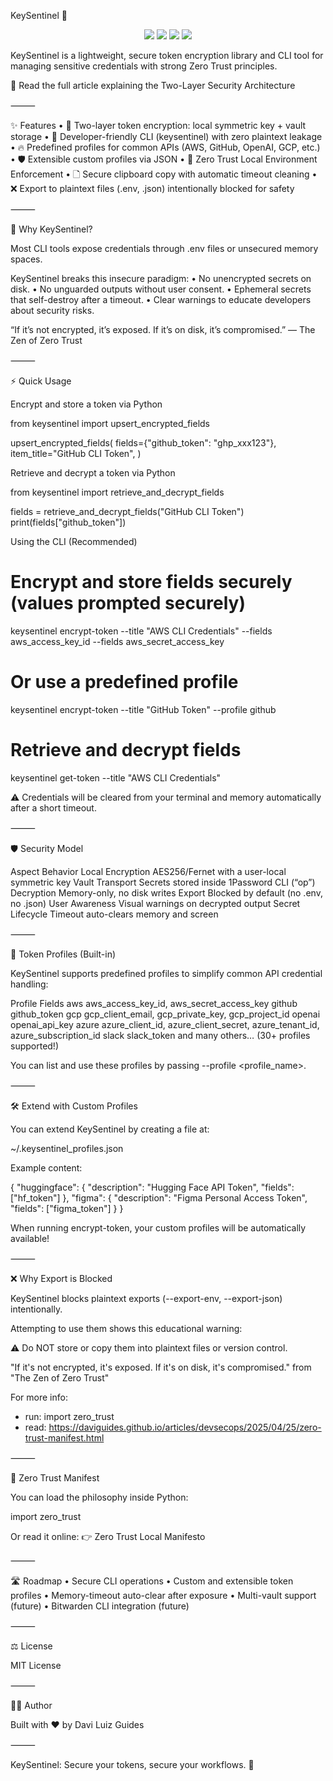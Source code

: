 KeySentinel 🔐

<p align="center">
  <a href="./SECURITY.md"><img src="https://img.shields.io/badge/security-zero%20trust-blue"></a>
  <a href="./LICENSE"><img src="https://img.shields.io/badge/license-MIT-green.svg"></a>
  <a href="http://daviguides.github.io"><img src="https://img.shields.io/badge/built%20with-%E2%9D%A4%EF%B8%8F%20by%20Davi%20Guides-orange"></a>
  <a href="http://daviguides.github.io/posts/link_to_post"><img src="https://img.shields.io/badge/read-architecture%20article-blueviolet"></a>
</p>

KeySentinel is a lightweight, secure token encryption library and CLI tool for managing sensitive credentials with strong Zero Trust principles.

📖 Read the full article explaining the Two-Layer Security Architecture

⸻

✨ Features
 • 🔐 Two-layer token encryption: local symmetric key + vault storage
 • 🚀 Developer-friendly CLI (keysentinel) with zero plaintext leakage
 • 🔥 Predefined profiles for common APIs (AWS, GitHub, OpenAI, GCP, etc.)
 • 🛡️ Extensible custom profiles via JSON
 • 🧐 Zero Trust Local Environment Enforcement
 • 🗋 Secure clipboard copy with automatic timeout cleaning
 • ❌ Export to plaintext files (.env, .json) intentionally blocked for safety

⸻

🚀 Why KeySentinel?

Most CLI tools expose credentials through .env files or unsecured memory spaces.

KeySentinel breaks this insecure paradigm:
 • No unencrypted secrets on disk.
 • No unguarded outputs without user consent.
 • Ephemeral secrets that self-destroy after a timeout.
 • Clear warnings to educate developers about security risks.

“If it’s not encrypted, it’s exposed. If it’s on disk, it’s compromised.” — The Zen of Zero Trust

⸻

⚡ Quick Usage

Encrypt and store a token via Python

from keysentinel import upsert_encrypted_fields

upsert_encrypted_fields(
    fields={"github_token": "ghp_xxx123"},
    item_title="GitHub CLI Token",
)

Retrieve and decrypt a token via Python

from keysentinel import retrieve_and_decrypt_fields

fields = retrieve_and_decrypt_fields("GitHub CLI Token")
print(fields["github_token"])

Using the CLI (Recommended)

# Encrypt and store fields securely (values prompted securely)

keysentinel encrypt-token --title "AWS CLI Credentials" --fields aws_access_key_id --fields aws_secret_access_key

# Or use a predefined profile

keysentinel encrypt-token --title "GitHub Token" --profile github

# Retrieve and decrypt fields

keysentinel get-token --title "AWS CLI Credentials"

⚠️ Credentials will be cleared from your terminal and memory automatically after a short timeout.

⸻

🛡️ Security Model

Aspect Behavior
Local Encryption AES256/Fernet with a user-local symmetric key
Vault Transport Secrets stored inside 1Password CLI (“op”)
Decryption Memory-only, no disk writes
Export Blocked by default (no .env, no .json)
User Awareness Visual warnings on decrypted output
Secret Lifecycle Timeout auto-clears memory and screen

⸻

📂 Token Profiles (Built-in)

KeySentinel supports predefined profiles to simplify common API credential handling:

Profile Fields
aws aws_access_key_id, aws_secret_access_key
github github_token
gcp gcp_client_email, gcp_private_key, gcp_project_id
openai openai_api_key
azure azure_client_id, azure_client_secret, azure_tenant_id, azure_subscription_id
slack slack_token
and many others… (30+ profiles supported!)

You can list and use these profiles by passing --profile <profile_name>.

⸻

🛠️ Extend with Custom Profiles

You can extend KeySentinel by creating a file at:

~/.keysentinel_profiles.json

Example content:

{
  "huggingface": {
    "description": "Hugging Face API Token",
    "fields": ["hf_token"]
  },
  "figma": {
    "description": "Figma Personal Access Token",
    "fields": ["figma_token"]
  }
}

When running encrypt-token, your custom profiles will be automatically available!

⸻

❌ Why Export is Blocked

KeySentinel blocks plaintext exports (--export-env, --export-json) intentionally.

Attempting to use them shows this educational warning:

⚠️  Do NOT store or copy them into plaintext files or version control.

"If it's not encrypted, it's exposed.
If it's on disk, it's compromised."
from "The Zen of Zero Trust"

For more info:

- run: import zero_trust
- read: <https://daviguides.github.io/articles/devsecops/2025/04/25/zero-trust-manifest.html>

⸻

📜 Zero Trust Manifest

You can load the philosophy inside Python:

import zero_trust

Or read it online:
👉 Zero Trust Local Manifesto

⸻

🛣️ Roadmap
 • Secure CLI operations
 • Custom and extensible token profiles
 • Memory-timeout auto-clear after exposure
 • Multi-vault support (future)
 • Bitwarden CLI integration (future)

⸻

⚖️ License

MIT License

⸻

👨‍💻 Author

Built with ❤️ by Davi Luiz Guides

⸻

KeySentinel: Secure your tokens, secure your workflows. 🔐
